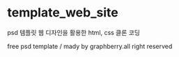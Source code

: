 # template_web_site

psd 템플릿 웹 디자인을 활용한 html, css 클론 코딩

free psd template / mady by graphberry.all right reserved
